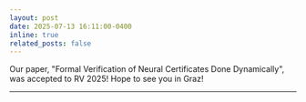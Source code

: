 ```yaml
---
layout: post
date: 2025-07-13 16:11:00-0400
inline: true
related_posts: false
---
```


Our paper, "Formal Verification of Neural Certificates Done Dynamically", was accepted to RV 2025! Hope to see you in Graz!

---


